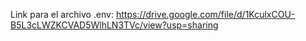 Link para el archivo .env: https://drive.google.com/file/d/1KculxCOU-B5L3cLWZKCVAD5WlhLN3TVc/view?usp=sharing
